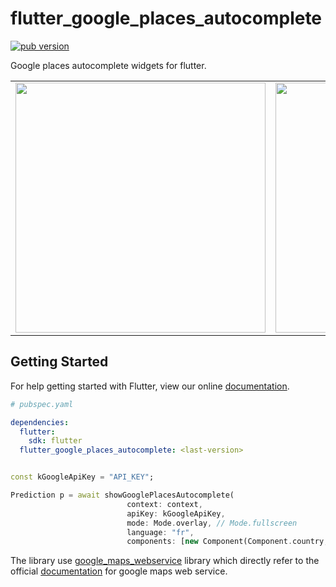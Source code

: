 # flutter_google_places_autocomplete
<p align="left">
  <a href="https://pub.dartlang.org/packages/flutter_google_places_autocomplete"><img alt="pub version" src="https://img.shields.io/pub/v/flutter_google_places_autocomplete.svg?style=flat-square"></a>
</p>

Google places autocomplete widgets for flutter.

<div style="text-align: center"><table><tr>
    <td style="text-align: center">
<img src="https://github.com/lejard-h/flutter_google_places_autocomplete/blob/master/flutter_01.png" height="400">
</td>
<td style="text-align: center">
<img src="https://github.com/lejard-h/flutter_google_places_autocomplete/blob/master/flutter_02.png" height="400">
</td>
</tr>
</table>
</div>

## Getting Started

For help getting started with Flutter, view our online [documentation](http://flutter.io/).

```yaml
# pubspec.yaml

dependencies:
  flutter:
    sdk: flutter
  flutter_google_places_autocomplete: <last-version>
```

```dart

const kGoogleApiKey = "API_KEY";

Prediction p = await showGooglePlacesAutocomplete(
                          context: context,
                          apiKey: kGoogleApiKey,
                          mode: Mode.overlay, // Mode.fullscreen
                          language: "fr",
                          components: [new Component(Component.country, "fr")]);

```

The library use [google_maps_webservice](https://github.com/lejard-h/google_maps_webservice) library which directly refer to the official [documentation](https://developers.google.com/maps/web-services/) for google maps web service. 

